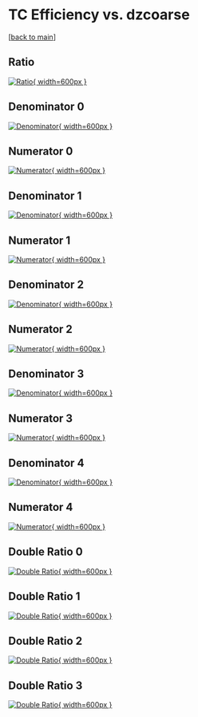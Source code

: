 # TC Efficiency vs. dzcoarse

[[back to main](./)]



## Ratio

[![Ratio](../mtv/var/TC_loweta_321_1_eff_dzcoarse.png){ width=600px }](../mtv/var/TC_loweta_321_1_eff_dzcoarse.pdf)

## Denominator 0

[![Denominator](../mtv/den/TC_loweta_321_1_eff_dzcoarse_den0.png){ width=600px }](../mtv/den/TC_loweta_321_1_eff_dzcoarse_den0.pdf)

## Numerator 0

[![Numerator](../mtv/num/TC_loweta_321_1_eff_dzcoarse_num0.png){ width=600px }](../mtv/num/TC_loweta_321_1_eff_dzcoarse_num0.pdf)

## Denominator 1

[![Denominator](../mtv/den/TC_loweta_321_1_eff_dzcoarse_den1.png){ width=600px }](../mtv/den/TC_loweta_321_1_eff_dzcoarse_den1.pdf)

## Numerator 1

[![Numerator](../mtv/num/TC_loweta_321_1_eff_dzcoarse_num1.png){ width=600px }](../mtv/num/TC_loweta_321_1_eff_dzcoarse_num1.pdf)

## Denominator 2

[![Denominator](../mtv/den/TC_loweta_321_1_eff_dzcoarse_den2.png){ width=600px }](../mtv/den/TC_loweta_321_1_eff_dzcoarse_den2.pdf)

## Numerator 2

[![Numerator](../mtv/num/TC_loweta_321_1_eff_dzcoarse_num2.png){ width=600px }](../mtv/num/TC_loweta_321_1_eff_dzcoarse_num2.pdf)

## Denominator 3

[![Denominator](../mtv/den/TC_loweta_321_1_eff_dzcoarse_den3.png){ width=600px }](../mtv/den/TC_loweta_321_1_eff_dzcoarse_den3.pdf)

## Numerator 3

[![Numerator](../mtv/num/TC_loweta_321_1_eff_dzcoarse_num3.png){ width=600px }](../mtv/num/TC_loweta_321_1_eff_dzcoarse_num3.pdf)

## Denominator 4

[![Denominator](../mtv/den/TC_loweta_321_1_eff_dzcoarse_den4.png){ width=600px }](../mtv/den/TC_loweta_321_1_eff_dzcoarse_den4.pdf)

## Numerator 4

[![Numerator](../mtv/num/TC_loweta_321_1_eff_dzcoarse_num4.png){ width=600px }](../mtv/num/TC_loweta_321_1_eff_dzcoarse_num4.pdf)

## Double Ratio 0

[![Double Ratio](../mtv/ratio/TC_loweta_321_1_eff_dzcoarse_ratio0.png){ width=600px }](../mtv/ratio/TC_loweta_321_1_eff_dzcoarse_ratio0.pdf)

## Double Ratio 1

[![Double Ratio](../mtv/ratio/TC_loweta_321_1_eff_dzcoarse_ratio1.png){ width=600px }](../mtv/ratio/TC_loweta_321_1_eff_dzcoarse_ratio1.pdf)

## Double Ratio 2

[![Double Ratio](../mtv/ratio/TC_loweta_321_1_eff_dzcoarse_ratio2.png){ width=600px }](../mtv/ratio/TC_loweta_321_1_eff_dzcoarse_ratio2.pdf)

## Double Ratio 3

[![Double Ratio](../mtv/ratio/TC_loweta_321_1_eff_dzcoarse_ratio3.png){ width=600px }](../mtv/ratio/TC_loweta_321_1_eff_dzcoarse_ratio3.pdf)

